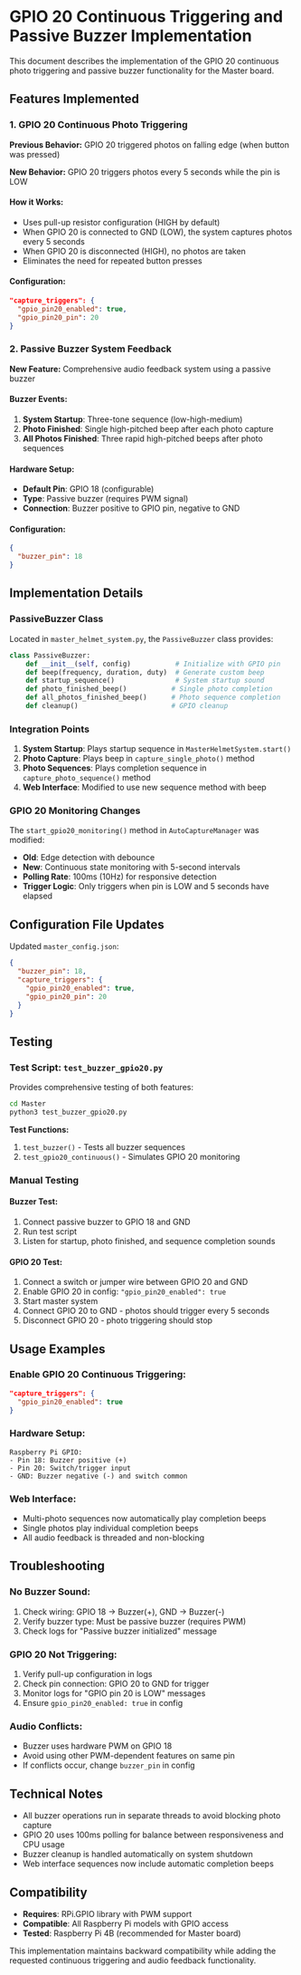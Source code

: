 # GPIO 20 Continuous Triggering and Passive Buzzer Implementation

This document describes the implementation of the GPIO 20 continuous photo triggering and passive buzzer functionality for the Master board.

## Features Implemented

### 1. GPIO 20 Continuous Photo Triggering

**Previous Behavior:** GPIO 20 triggered photos on falling edge (when button was pressed)

**New Behavior:** GPIO 20 triggers photos every 5 seconds while the pin is LOW

#### How it Works:
- Uses pull-up resistor configuration (HIGH by default)
- When GPIO 20 is connected to GND (LOW), the system captures photos every 5 seconds
- When GPIO 20 is disconnected (HIGH), no photos are taken
- Eliminates the need for repeated button presses

#### Configuration:
```json
"capture_triggers": {
  "gpio_pin20_enabled": true,
  "gpio_pin20_pin": 20
}
```

### 2. Passive Buzzer System Feedback

**New Feature:** Comprehensive audio feedback system using a passive buzzer

#### Buzzer Events:
1. **System Startup**: Three-tone sequence (low-high-medium)
2. **Photo Finished**: Single high-pitched beep after each photo capture
3. **All Photos Finished**: Three rapid high-pitched beeps after photo sequences

#### Hardware Setup:
- **Default Pin**: GPIO 18 (configurable)
- **Type**: Passive buzzer (requires PWM signal)
- **Connection**: Buzzer positive to GPIO pin, negative to GND

#### Configuration:
```json
{
  "buzzer_pin": 18
}
```

## Implementation Details

### PassiveBuzzer Class

Located in `master_helmet_system.py`, the `PassiveBuzzer` class provides:

```python
class PassiveBuzzer:
    def __init__(self, config)           # Initialize with GPIO pin
    def beep(frequency, duration, duty)  # Generate custom beep
    def startup_sequence()               # System startup sound
    def photo_finished_beep()           # Single photo completion
    def all_photos_finished_beep()      # Photo sequence completion
    def cleanup()                       # GPIO cleanup
```

### Integration Points

1. **System Startup**: Plays startup sequence in `MasterHelmetSystem.start()`
2. **Photo Capture**: Plays beep in `capture_single_photo()` method
3. **Photo Sequences**: Plays completion sequence in `capture_photo_sequence()` method
4. **Web Interface**: Modified to use new sequence method with beep

### GPIO 20 Monitoring Changes

The `start_gpio20_monitoring()` method in `AutoCaptureManager` was modified:

- **Old**: Edge detection with debounce
- **New**: Continuous state monitoring with 5-second intervals
- **Polling Rate**: 100ms (10Hz) for responsive detection
- **Trigger Logic**: Only triggers when pin is LOW and 5 seconds have elapsed

## Configuration File Updates

Updated `master_config.json`:

```json
{
  "buzzer_pin": 18,
  "capture_triggers": {
    "gpio_pin20_enabled": true,
    "gpio_pin20_pin": 20
  }
}
```

## Testing

### Test Script: `test_buzzer_gpio20.py`

Provides comprehensive testing of both features:

```bash
cd Master
python3 test_buzzer_gpio20.py
```

**Test Functions:**
1. `test_buzzer()` - Tests all buzzer sequences
2. `test_gpio20_continuous()` - Simulates GPIO 20 monitoring

### Manual Testing

#### Buzzer Test:
1. Connect passive buzzer to GPIO 18 and GND
2. Run test script
3. Listen for startup, photo finished, and sequence completion sounds

#### GPIO 20 Test:
1. Connect a switch or jumper wire between GPIO 20 and GND
2. Enable GPIO 20 in config: `"gpio_pin20_enabled": true`
3. Start master system
4. Connect GPIO 20 to GND - photos should trigger every 5 seconds
5. Disconnect GPIO 20 - photo triggering should stop

## Usage Examples

### Enable GPIO 20 Continuous Triggering:
```json
"capture_triggers": {
  "gpio_pin20_enabled": true
}
```

### Hardware Setup:
```
Raspberry Pi GPIO:
- Pin 18: Buzzer positive (+)
- Pin 20: Switch/trigger input
- GND: Buzzer negative (-) and switch common
```

### Web Interface:
- Multi-photo sequences now automatically play completion beeps
- Single photos play individual completion beeps
- All audio feedback is threaded and non-blocking

## Troubleshooting

### No Buzzer Sound:
1. Check wiring: GPIO 18 → Buzzer(+), GND → Buzzer(-)
2. Verify buzzer type: Must be passive buzzer (requires PWM)
3. Check logs for "Passive buzzer initialized" message

### GPIO 20 Not Triggering:
1. Verify pull-up configuration in logs
2. Check pin connection: GPIO 20 to GND for trigger
3. Monitor logs for "GPIO pin 20 is LOW" messages
4. Ensure `gpio_pin20_enabled: true` in config

### Audio Conflicts:
- Buzzer uses hardware PWM on GPIO 18
- Avoid using other PWM-dependent features on same pin
- If conflicts occur, change `buzzer_pin` in config

## Technical Notes

- All buzzer operations run in separate threads to avoid blocking photo capture
- GPIO 20 uses 100ms polling for balance between responsiveness and CPU usage
- Buzzer cleanup is handled automatically on system shutdown
- Web interface sequences now include automatic completion beeps

## Compatibility

- **Requires**: RPi.GPIO library with PWM support
- **Compatible**: All Raspberry Pi models with GPIO access
- **Tested**: Raspberry Pi 4B (recommended for Master board)

This implementation maintains backward compatibility while adding the requested continuous triggering and audio feedback functionality. 